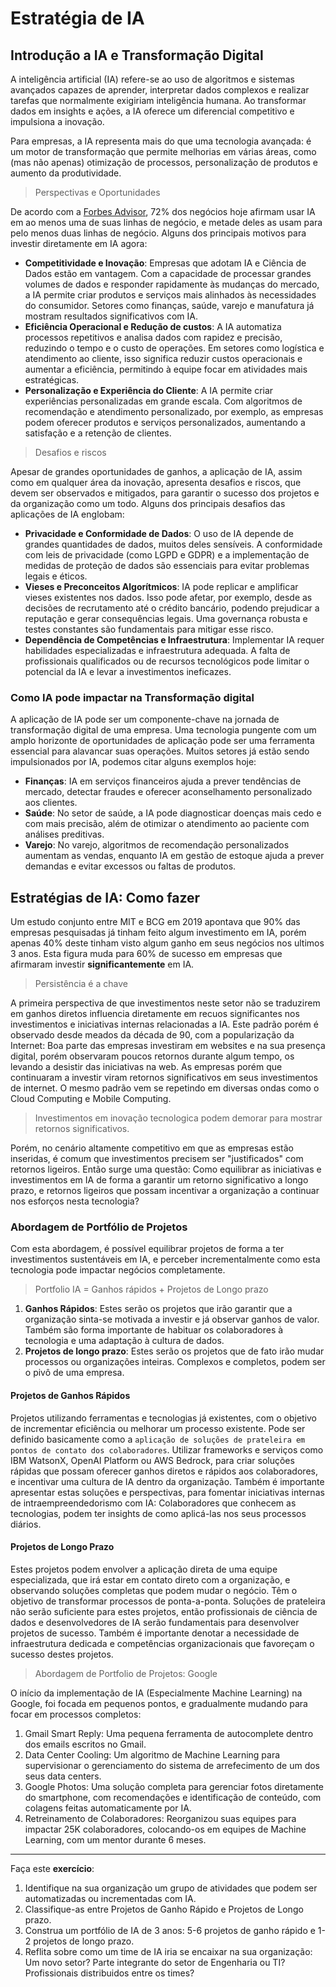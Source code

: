 # Estratégia de IA
## Introdução a IA e Transformação Digital
A inteligência artificial (IA) refere-se ao uso de algoritmos e sistemas avançados capazes de aprender, interpretar dados complexos e realizar tarefas que normalmente exigiriam inteligência humana. Ao transformar dados em insights e ações, a IA oferece um diferencial competitivo e impulsiona a inovação.

Para empresas, a IA representa mais do que uma tecnologia avançada: é um motor de transformação que permite melhorias em várias áreas, como (mas não apenas) otimização de processos, personalização de produtos e aumento da produtividade.

> Perspectivas e Oportunidades

De acordo com a [Forbes Advisor](https://www.forbes.com/advisor/business/ai-statistics/#:~:text=72%25%20of%20businesses%20have%20adopted,more%20of%20their%20business%20functions.), 72% dos negócios hoje afirmam usar IA em ao menos uma de suas linhas de negócio, e metade deles as usam para pelo menos duas linhas de negócio.
Alguns dos principais motivos para investir diretamente em IA agora:
- **Competitividade e Inovação**: Empresas que adotam IA e Ciência de Dados estão em vantagem. Com a capacidade de processar grandes volumes de dados e responder rapidamente às mudanças do mercado, a IA permite criar produtos e serviços mais alinhados às necessidades do consumidor. Setores como finanças, saúde, varejo e manufatura já mostram resultados significativos com IA.
- **Eficiência Operacional e Redução de custos**: A IA automatiza processos repetitivos e analisa dados com rapidez e precisão, reduzindo o tempo e o custo de operações. Em setores como logística e atendimento ao cliente, isso significa reduzir custos operacionais e aumentar a eficiência, permitindo à equipe focar em atividades mais estratégicas.
- **Personalização e Experiência do Cliente**: A IA permite criar experiências personalizadas em grande escala. Com algoritmos de recomendação e atendimento personalizado, por exemplo, as empresas podem oferecer produtos e serviços personalizados, aumentando a satisfação e a retenção de clientes.

> Desafios e riscos

Apesar de grandes oportunidades de ganhos, a aplicação de IA, assim como em qualquer área da inovação, apresenta desafios e riscos, que devem ser observados e mitigados, para garantir o sucesso dos projetos e da organização como um todo.
Alguns dos principais desafios das aplicações de IA englobam:
- **Privacidade e Conformidade de Dados**: O uso de IA depende de grandes quantidades de dados, muitos deles sensíveis. A conformidade com leis de privacidade (como LGPD e GDPR) e a implementação de medidas de proteção de dados são essenciais para evitar problemas legais e éticos.
- **Vieses e Preconceitos Algorítmicos**: IA pode replicar e amplificar vieses existentes nos dados. Isso pode afetar, por exemplo, desde as decisões de recrutamento até o crédito bancário, podendo prejudicar a reputação e gerar consequências legais. Uma governança robusta e testes constantes são fundamentais para mitigar esse risco.
- **Dependência de Competências e Infraestrutura**: Implementar IA requer habilidades especializadas e infraestrutura adequada. A falta de profissionais qualificados ou de recursos tecnológicos pode limitar o potencial da IA e levar a investimentos ineficazes.

### Como IA pode impactar na Transformação digital
A aplicação de IA pode ser um componente-chave na jornada de transformação digital de uma empresa. Uma tecnologia pungente com um amplo horizonte de oportunidades de aplicação pode ser uma ferramenta essencial para alavancar suas operações.
Muitos setores já estão sendo impulsionados por IA, podemos citar alguns exemplos hoje:
- **Finanças**: IA em serviços financeiros ajuda a prever tendências de mercado, detectar fraudes e oferecer aconselhamento personalizado aos clientes.
- **Saúde**: No setor de saúde, a IA pode diagnosticar doenças mais cedo e com mais precisão, além de otimizar o atendimento ao paciente com análises preditivas.
- **Varejo**: No varejo, algoritmos de recomendação personalizados aumentam as vendas, enquanto IA em gestão de estoque ajuda a prever demandas e evitar excessos ou faltas de produtos.

## Estratégias de IA: Como fazer
Um estudo conjunto entre MIT e BCG em 2019 apontava que 90% das empresas pesquisadas já tinham feito algum investimento em IA, porém apenas 40% deste tinham visto algum ganho em seus negócios nos ultimos 3 anos.
Esta figura muda para 60% de sucesso em empresas que afirmaram investir **significantemente** em IA.
> Persistência é a chave

A primeira perspectiva de que investimentos neste setor não se traduzirem em ganhos diretos influencia diretamente em recuos significantes nos investimentos e iniciativas internas relacionadas a IA.
Este padrão porém é observado desde meados da década de 90, com a popularização da Internet: Boa parte das empresas investiram em websites e na sua presença digital, porém observaram poucos retornos durante algum tempo, os levando a desistir das iniciativas na web. As empresas porém que continuaram a investir viram retornos significativos em seus investimentos de internet.
O mesmo padrão vem se repetindo em diversas ondas como o Cloud Computing e Mobile Computing.

> Investimentos em inovação tecnologica podem demorar para mostrar retornos significativos.

Porém, no cenário altamente competitivo em que as empresas estão inseridas, é comum que investimentos precisem ser "justificados" com retornos ligeiros.
Então surge uma questão: Como equilibrar as iniciativas e investimentos em IA de forma a garantir um retorno significativo a longo prazo, e retornos ligeiros que possam incentivar a organização a continuar nos esforços nesta tecnologia?

### Abordagem de Portfólio de Projetos
Com esta abordagem, é possível equilibrar projetos de forma a ter investimentos sustentáveis em IA, e perceber incrementalmente como esta tecnologia pode impactar negócios completamente.

> Portfolio IA = Ganhos rápidos + Projetos de Longo prazo

1. **Ganhos Rápidos**: Estes serão os projetos que irão garantir que a organização sinta-se motivada a investir e já observar ganhos de valor. Também são forma importante de habituar os colaboradores à tecnologia e uma adaptação à cultura de dados.
2. **Projetos de longo prazo**: Estes serão os projetos que de fato irão mudar processos ou organizações inteiras. Complexos e completos, podem ser o pivô de uma empresa.

#### Projetos de Ganhos Rápidos
Projetos utilizando ferramentas e tecnologias já existentes, com o objetivo de incrementar eficiência ou melhorar um processo existente. Pode ser definido basicamente como a `aplicação de soluções de prateleira em pontos de contato dos colaboradores`.
Utilizar frameworks e serviços como IBM WatsonX, OpenAI Platform ou AWS Bedrock, para criar soluções rápidas que possam oferecer ganhos diretos e rápidos aos colaboradores, e incentivar uma cultura de IA dentro da organização. Também é importante apresentar estas soluções e perspectivas, para fomentar iniciativas internas de intraempreendedorismo com IA: Colaboradores que conhecem as tecnologias, podem ter insights de como aplicá-las nos seus processos diários.

#### Projetos de Longo Prazo
Estes projetos podem envolver a aplicação direta de uma equipe especializada, que irá estar em contato direto com a organização, e observando soluções completas que podem mudar o negócio. Têm o objetivo de transformar processos de ponta-a-ponta.
Soluções de prateleira não serão suficiente para estes projetos, então profissionais de ciência de dados e desenvolvedores de IA serão fundamentais para desenvolver projetos de sucesso. Também é importante denotar a necessidade de infraestrutura dedicada e competências organizacionais que favoreçam o sucesso destes projetos.

> Abordagem de Portfolio de Projetos: Google

O início da implementação de IA (Especialmente Machine Learning) na Google, foi focada em pequenos pontos, e gradualmente mudando para focar em processos completos:
1. Gmail Smart Reply: Uma pequena ferramenta de autocomplete dentro dos emails escritos no Gmail.
2. Data Center Cooling: Um algoritmo de Machine Learning para supervisionar o gerenciamento do sistema de arrefecimento de um dos seus data centers.
3. Google Photos: Uma solução completa para gerenciar fotos diretamente do smartphone, com recomendações e identificação de conteúdo, com colagens feitas automaticamente por IA.
4. Retreinamento de Colaboradores: Reorganizou suas equipes para impactar 25K colaboradores, colocando-os em equipes de Machine Learning, com um mentor durante 6 meses.

---
Faça este **exercício**:
1. Identifique na sua organização um grupo de atividades que podem ser automatizadas ou incrementadas com IA.
2. Classifique-as entre Projetos de Ganho Rápido e Projetos de Longo prazo.
3. Construa um portfólio de IA de 3 anos: 5-6 projetos de ganho rápido e 1-2 projetos de longo prazo.
4. Reflita sobre como um time de IA iria se encaixar na sua organização: Um novo setor? Parte integrante do setor de Engenharia ou TI? Profissionais distribuidos entre os times?


